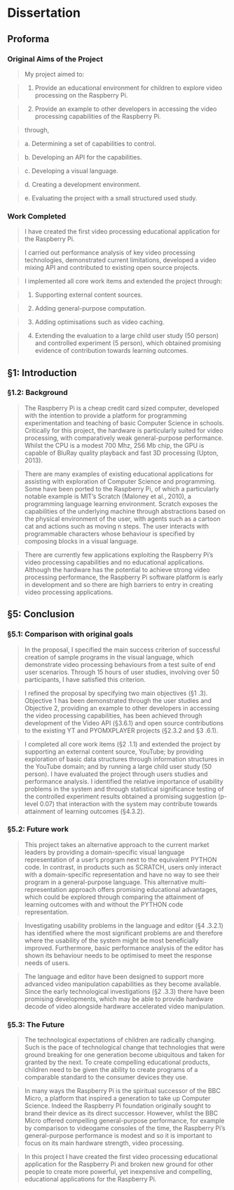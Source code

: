 # Dissertation

## Proforma

### Original Aims of the Project

> My project aimed to:

> 1. Provide an educational environment for children to explore video processing on the Raspberry Pi.

> 2. Provide an example to other developers in accessing the video processing capabilities of the Raspberry Pi.

> through,

> a. Determining a set of capabilities to control.

> b. Developing an API for the capabilities.

> c. Developing a visual language.

> d. Creating a development environment.

> e. Evaluating the project with a small structured used study.

### Work Completed

> I have created the first video processing educational application for the Raspberry Pi.

> I carried out performance analysis of key video processing technologies, demonstrated current limitations, developed a video mixing API and contributed to existing open source projects.

> I implemented all core work items and extended the project through:

> 1. Supporting external content sources.

> 2. Adding general-purpose computation.

> 3. Adding optimisations such as video caching.

> 4. Extending the evaluation to a large child user study (50 person) and controlled experiment (5 person), which obtained promising evidence of contribution towards learning outcomes.

## §1: Introduction

### §1.2: Background

> The Raspberry Pi is a cheap credit card sized computer, developed with the intention to provide a platform for programming experimentation and teaching of basic Computer Science in schools. Critically for this project, the hardware is particularly suited for video processing, with comparatively weak general-purpose performance. Whilst the CPU is a modest 700 Mhz, 256 Mb chip, the GPU is capable of BluRay quality playback and fast 3D processing (Upton, 2013).> There are many examples of existing educational applications for assisting with exploration of Computer Science and programming. Some have been ported to the Raspberry Pi, of which a particularly notable example is MIT’s Scratch (Maloney et al., 2010), a programming language learning environment. Scratch exposes the capabilities of the underlying machine through abstractions based on the physical environment of the user, with agents such as a cartoon cat and actions such as moving n steps. The user interacts with programmable characters whose behaviour is specified by composing blocks in a visual language.> There are currently few applications exploiting the Raspberry Pi’s video processing capabilities and no educational applications. Although the hardware has the potential to achieve strong video processing performance, the Raspberry Pi software platform is early in development and so there are high barriers to entry in creating video processing applications.

## §5: Conclusion

### §5.1: Comparison with original goals

> In the proposal, I specified the main success criterion of successful creation of sample programs in the visual language, which demonstrate video processing behaviours from a test suite of end user scenarios. Through 15 hours of user studies, involving over 50 participants, I have satisfied this criterion.
> I refined the proposal by specifying two main objectives (§1‎ .3). Objective 1 has been demonstrated through the user studies and Objective 2, providing an example to other developers in accessing the video processing capabilities, has been achieved through development of the Video API (§3‎.6.1) and open source contributions to the existing YT and PYOMXPLAYER projects (§2‎.3.2 and §3‎ .6.1).
> I completed all core work items (§2‎ .1.1) and extended the project by supporting an external content source, YouTube; by providing exploration of basic data structures through information structures in the YouTube domain; and by running a large child user study (50 person).I have evaluated the project through users studies and performance analysis. I identified the relative importance of usability problems in the system and through statistical significance testing of the controlled experiment results obtained a promising suggestion (p-level 0.07) that interaction with the system may contribute towards attainment of learning outcomes (§‎4.3.2).

### §5.2: Future work

> This project takes an alternative approach to the current market leaders by providing a domain-specific visual language representation of a user’s program next to the equivalent PYTHON code. In contrast, in products such as SCRATCH, users only interact with a domain-specific representation and have no way to see their program in a general-purpose language. This alternative multi- representation approach offers promising educational advantages, which could be explored through comparing the attainment of learning outcomes with and without the PYTHON code representation.

> Investigating usability problems in the language and editor (§4‎ .3.2.1) has identified where the most significant problems are and therefore where the usability of the system might be most beneficially improved. Furthermore, basic performance analysis of the editor has shown its behaviour needs to be optimised to meet the response needs of users.> The language and editor have been designed to support more advanced video manipulation capabilities as they become available. Since the early technological investigations (§2‎ .3.3) there have been promising developments, which may be able to provide hardware decode of video alongside hardware accelerated video manipulation.

### §5.3: The Future

> The technological expectations of children are radically changing. Such is the pace of technological change that technologies that were ground breaking for one generation become ubiquitous and taken for granted by the next. To create compelling educational products, children need to be given the ability to create programs of a comparable standard to the consumer devices they use.
> In many ways the Raspberry Pi is the spiritual successor of the BBC Micro, a platform that inspired a generation to take up Computer Science. Indeed the Raspberry Pi foundation originally sought to brand their device as its direct successor. However, whilst the BBC Micro offered compelling general-purpose performance, for example by comparison to videogame consoles of the time, the Raspberry Pi’s general-purpose performance is modest and so it is important to focus on its main hardware strength, video processing.> In this project I have created the first video processing educational application for the Raspberry Pi and broken new ground for other people to create more powerful, yet inexpensive and compelling, educational applications for the Raspberry Pi.
